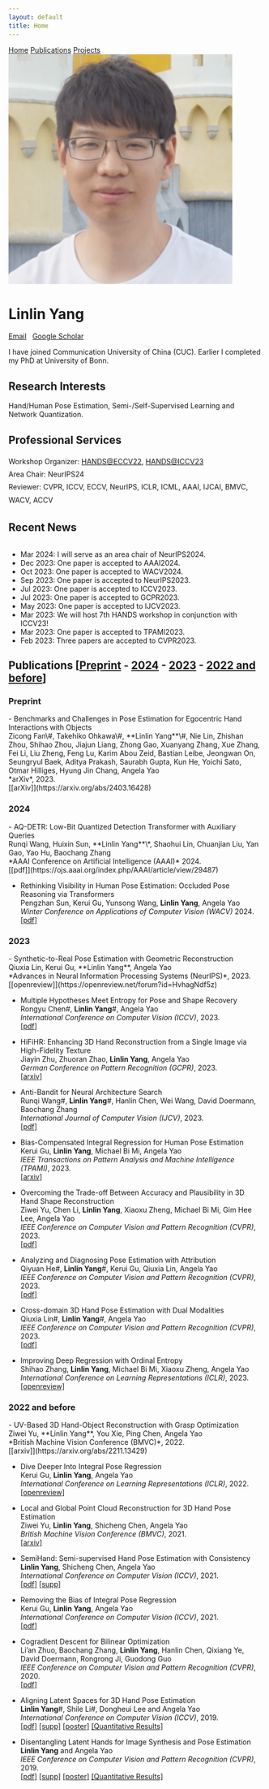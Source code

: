 ```yaml
---
layout: default
title: Home
---
```


<nav class="navbar navbar-dark navbar-expand-lg fixed-top">
    <div id="layout-menu">
        <a href="http://www.mu4yang.com">Home</a>
        <a href="#pub">Publications</a>
        <a href="#pub">Projects</a>
    </div>
</nav>

<img src="linlin.png" class="avatar" alt="Avatar" />

# Linlin Yang
<html>
<head>
<title>Font Awesome Icons</title>
<meta name="viewport" content="width=device-width, initial-scale=1">
<link rel="stylesheet" href="https://cdnjs.cloudflare.com/ajax/libs/font-awesome/4.7.0/css/font-awesome.min.css">
</head>
<body>
<a href="mailto:mu4yang@gmail.com"><i class="fa fa-fw fa-envelope" aria-hidden="true"></i> Email</a> &nbsp; 
<a href="https://scholar.google.com.hk/citations?user=gI55gF0AAAAJ&hl=en-US"><i class="fa fa-fw fa-graduation-cap"></i> Google Scholar</a>
</body>
</html> 

<br>

I have joined Communication University of China (CUC). Earlier I completed my PhD at University of Bonn.<br>


##  Research Interests
Hand/Human Pose Estimation, Semi-/Self-Supervised Learning and Network Quantization.


## Professional Services 

<div style="line-height: 1.8;">
Workshop Organizer: <a href="https://sites.google.com/view/hands2022/home">HANDS@ECCV22</a>, <a href="https://sites.google.com/view/hands2023/">HANDS@ICCV23</a><br>
Area Chair: NeurIPS24<br>
Reviewer: CVPR, ICCV, ECCV, NeurIPS, ICLR, ICML, AAAI, IJCAI, BMVC, WACV, ACCV<br>
</div>

<span id="news"></span>
## Recent News

<div style="height: 200px; overflow: auto;">
<ul>
<li> Mar 2024: I will serve as an area chair of NeurIPS2024. </li>
<li> Dec 2023: One paper is accepted to AAAI2024. </li>
<li> Oct 2023: One paper is accepted to WACV2024. </li>
<li> Sep 2023: One paper is accepted to NeurIPS2023. </li>
<li> Jul 2023: One paper is accepted to ICCV2023. </li>
<li> Jul 2023: One paper is accepted to GCPR2023. </li>
<li> May 2023: One paper is accepted to IJCV2023. </li>
<li> Mar 2023: We will host 7th HANDS workshop in conjunction with ICCV23! </li>
<li> Mar 2023: One paper is accepted to TPAMI2023. </li>
<li> Feb 2023: Three papers are accepted to CVPR2023. </li>
<li> Jan 2023: One paper is accepted to ICLR2023. </li>
<li> Nov 2022: I have successfully completed my PhD defense. </li>
</ul>
</div>

<span id="pub"></span>
## Publications [[Preprint](#Preprint) - [2024](#pub2024) - [2023](#pub2023) - [2022 and before](#pub2022)]



<h3 id="Preprint">Preprint</h3>
- Benchmarks and Challenges in Pose Estimation for Egocentric Hand Interactions with Objects<br>
Zicong Fan\#, Takehiko Ohkawa\#, **Linlin Yang**\#, Nie Lin, Zhishan Zhou, Shihao Zhou, Jiajun Liang, Zhong Gao, Xuanyang Zhang, Xue Zhang, Fei Li, Liu Zheng, Feng Lu, Karim Abou Zeid, Bastian Leibe, Jeongwan On, Seungryul Baek, Aditya Prakash, Saurabh Gupta, Kun He, Yoichi Sato, Otmar Hilliges, Hyung Jin Chang, Angela Yao<br>
*arXiv*, 2023.<br>
[[arXiv]](https://arxiv.org/abs/2403.16428) 


<h3 id="pub2024">2024</h3>
- AQ-DETR: Low-Bit Quantized Detection Transformer with Auxiliary Queries<br>
Runqi Wang, Huixin Sun, **Linlin Yang**\*, Shaohui Lin, Chuanjian Liu, Yan Gao, Yao Hu, Baochang Zhang<br>
*AAAI Conference on Artificial Intelligence (AAAI)* 2024.<br>
[[pdf]](https://ojs.aaai.org/index.php/AAAI/article/view/29487)


- Rethinking Visibility in Human Pose Estimation: Occluded Pose Reasoning via Transformers<br>
Pengzhan Sun, Kerui Gu, Yunsong Wang, **Linlin Yang**, Angela Yao<br>
*Winter Conference on Applications of Computer Vision (WACV)* 2024.<br>
[[pdf]](https://pengzhansun.github.io/files/1484.pdf)


<h3 id="pub2023">2023</h3>
- Synthetic-to-Real Pose Estimation with Geometric Reconstruction<br>
Qiuxia Lin, Kerui Gu, **Linlin Yang**, Angela Yao<br>
*Advances in Neural Information Processing Systems  (NeurIPS)*, 2023.<br>
[[openreview]](https://openreview.net/forum?id=HvhagNdf5z)  


- Multiple Hypotheses Meet Entropy for Pose and Shape Recovery<br>
Rongyu Chen\#, **Linlin Yang**\#, Angela Yao<br>
*International Conference on Computer Vision (ICCV)*, 2023.<br>
[[pdf]](https://openaccess.thecvf.com/content/ICCV2023/papers/Chen_MHEntropy_Entropy_Meets_Multiple_Hypotheses_for_Pose_and_Shape_Recovery_ICCV_2023_paper.pdf) 


- HiFiHR: Enhancing 3D Hand Reconstruction from a Single Image via High-Fidelity Texture<br>
Jiayin Zhu, Zhuoran Zhao, **Linlin Yang**, Angela Yao<br>
*German Conference on Pattern Recognition (GCPR)*, 2023.<br>
[[arxiv]](https://www.dagm-gcpr.de/fileadmin/dagm-gcpr/pictures/2023_Heidelberg/Paper_MainTrack/007.pdf)


- Anti-Bandit for Neural Architecture Search<br>
Runqi Wang\#, **Linlin Yang**\#, Hanlin Chen, Wei Wang, David Doermann, Baochang Zhang<br>
*International Journal of Computer Vision (IJCV)*, 2023.<br>
[[pdf]](https://link.springer.com/article/10.1007/s11263-023-01826-6)  


- Bias-Compensated Integral Regression for Human Pose Estimation<br>
Kerui Gu, **Linlin Yang**, Michael Bi Mi, Angela Yao<br>
*IEEE Transactions on Pattern Analysis and Machine Intelligence (TPAMI)*, 2023.<br>
[[arxiv]](https://arxiv.org/abs/2301.10431)  


- Overcoming the Trade-off Between Accuracy and Plausibility in 3D Hand Shape Reconstruction<br>
Ziwei Yu, Chen Li, **Linlin Yang**, Xiaoxu Zheng, Michael Bi Mi, Gim Hee Lee, Angela Yao<br>
*IEEE Conference on Computer Vision and Pattern Recognition (CVPR)*, 2023.<br>
[[pdf]](https://www.mu4yang.com/files/papers/overcoming.pdf) 


- Analyzing and Diagnosing Pose Estimation with Attribution<br>
Qiyuan He\#, **Linlin Yang**\#, Kerui Gu, Qiuxia Lin, Angela Yao<br>
*IEEE Conference on Computer Vision and Pattern Recognition (CVPR)*, 2023.<br>
[[pdf]](https://www.mu4yang.com/files/papers/analyzing.pdf) 


- Cross-domain 3D Hand Pose Estimation with Dual Modalities<br>
Qiuxia Lin\#, **Linlin Yang**\#, Angela Yao<br>
*IEEE Conference on Computer Vision and Pattern Recognition (CVPR)*, 2023.<br>
[[pdf]](https://www.mu4yang.com/files/papers/cross_domain.pdf) 


- Improving Deep Regression with Ordinal Entropy<br>
Shihao Zhang, **Linlin Yang**, Michael Bi Mi, Xiaoxu Zheng, Angela Yao<br>
*International Conference on Learning Representations (ICLR)*, 2023.<br>
[[openreview]](https://openreview.net/forum?id=raU07GpP0P)  



<h3 id="pub2022">2022 and before</h3>
- UV-Based 3D Hand-Object Reconstruction with Grasp Optimization<br>
Ziwei Yu, **Linlin Yang**, You Xie, Ping Chen, Angela Yao<br>
*British Machine Vision Conference (BMVC)*, 2022.<br>
[[arxiv]](https://arxiv.org/abs/2211.13429)  

- Dive Deeper Into Integral Pose Regression<br>
Kerui Gu, **Linlin Yang**, Angela Yao<br>
*International Conference on Learning Representations (ICLR)*, 2022.<br>
[[openreview]](https://openreview.net/forum?id=vHVcB-ak3Si)  


- Local and Global Point Cloud Reconstruction for 3D Hand Pose Estimation<br>
Ziwei Yu, **Linlin Yang**, Shicheng Chen, Angela Yao<br> 
*British Machine Vision Conference (BMVC)*, 2021.<br>
[[arxiv]](https://arxiv.org/abs/2112.06389)  

- SemiHand: Semi-supervised Hand Pose Estimation with Consistency<br> 
**Linlin Yang**, Shicheng Chen, Angela Yao<br> 
*International Conference on Computer Vision (ICCV)*, 2021.<br>
[[pdf]](https://www.mu4yang.com/files/project/semihand/semihand.pdf)  [[supp]](https://www.mu4yang.com/files/project/semihand/semihand-supp.pdf)

- Removing the Bias of Integral Pose Regression<br> 
Kerui Gu, **Linlin Yang**, Angela Yao<br>
*International Conference on Computer Vision (ICCV)*, 2021.<br>
[[pdf]](https://openaccess.thecvf.com/content/ICCV2021/papers/Gu_Removing_the_Bias_of_Integral_Pose_Regression_ICCV_2021_paper.pdf)  

- Cogradient Descent for Bilinear Optimization<br>
Li’an Zhuo, Baochang Zhang, **Linlin Yang**, Hanlin Chen, Qixiang Ye, David Doermann, Rongrong Ji, Guodong Guo<br>
*IEEE Conference on Computer Vision and Pattern Recognition (CVPR)*, 2020.<br>
[[pdf]](http://openaccess.thecvf.com/content_CVPR_2020/papers/Zhuo_Cogradient_Descent_for_Bilinear_Optimization_CVPR_2020_paper.pdf)  

- Aligning Latent Spaces for 3D Hand Pose Estimation<br> 
**Linlin Yang**\#, Shile Li\#, Dongheui Lee and Angela Yao<br> 
*International Conference on Computer Vision (ICCV)*, 2019.<br>
[[pdf]](http://openaccess.thecvf.com/content_ICCV_2019/papers/Yang_Aligning_Latent_Spaces_for_3D_Hand_Pose_Estimation_ICCV_2019_paper.pdf)  [[supp]](http://openaccess.thecvf.com/content_ICCV_2019/supplemental/Yang_Aligning_Latent_Spaces_ICCV_2019_supplemental.pdf)  [[poster]](https://www.mu4yang.com/files/posters/iccv19_poster_aligning.pdf) [[Quantitative Results]](https://www.mu4yang.com/files/data/AUC_Aligning.txt) 


- Disentangling Latent Hands for Image Synthesis and Pose Estimation<br>
**Linlin Yang** and Angela Yao<br>
*IEEE Conference on Computer Vision and Pattern Recognition (CVPR)*, 2019.<br>
[[pdf]](http://openaccess.thecvf.com/content_CVPR_2019/papers/Yang_Disentangling_Latent_Hands_for_Image_Synthesis_and_Pose_Estimation_CVPR_2019_paper.pdf)  [[supp]](http://openaccess.thecvf.com/content_CVPR_2019/supplemental/Yang_Disentangling_Latent_Hands_CVPR_2019_supplemental.pdf) [[poster]](https://www.mu4yang.com/files/posters/cvpr19_poster_dVAE.pdf) [[Quantitative Results]](https://www.mu4yang.com/files/data/AUC_Disentangling.txt)



